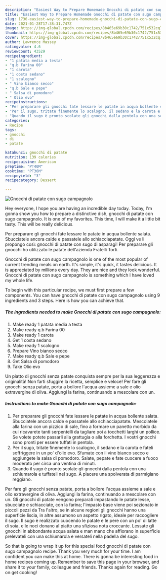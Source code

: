 ```yaml
---
description: "Easiest Way to Prepare Homemade Gnocchi di patate con sugo campagnolo"
title: "Easiest Way to Prepare Homemade Gnocchi di patate con sugo campagnolo"
slug: 1730-easiest-way-to-prepare-homemade-gnocchi-di-patate-con-sugo-campagnolo
date: 2021-01-28T17:38:31.747Z
image: https://img-global.cpcdn.com/recipes/8b465e69b30c1742/751x532cq70/gnocchi-di-patate-con-sugo-campagnolo-recipe-main-photo.jpg
thumbnail: https://img-global.cpcdn.com/recipes/8b465e69b30c1742/751x532cq70/gnocchi-di-patate-con-sugo-campagnolo-recipe-main-photo.jpg
cover: https://img-global.cpcdn.com/recipes/8b465e69b30c1742/751x532cq70/gnocchi-di-patate-con-sugo-campagnolo-recipe-main-photo.jpg
author: Lawrence Massey
ratingvalue: 4.6
reviewcount: 43529
recipeingredient:
- "1 patata media a testa"
- "q.b Farina 00"
- "1 carota"
- "1 costa sedano"
- "1 scalogno"
- " Vino bianco secco"
- "q.b Sale e pepe"
- " Salsa di pomodoro"
- " Olio evo"
recipeinstructions:
- "Per preparare gli gnocchi fate lessare le patate in acqua bollente salata. Sbucciatele ancora calde e passatele allo schiacciapatate. Mescolatele alla farina con un pizzico di sale, fino a formare un panetto morbido da cui ricavarete tanti serpentelli da tagliare poi a tocchetti larghi un pollice. Se volete potete passarli alla grattugia o alla forchetta. I vostri gnocchi sono pronti per essere tuffati in pentola."
- "Per il sugo, tritate finemente lo scalogno, il sedano e la carota e fateli soffriggere in un po&#39; d&#39;olio evo. Sfumate con il vino bianco secco e aggiungete la salsa di pomodoro. Salate, pepate e fate cuocere a fuoco moderato per circa una ventina di minuti."
- "Quando il sugo è pronto scolate gli gnocchi dalla pentola con una schiumarola e tuffateli nel sugo. A piacere una spolverata di parmigiano reggiano."
categories:
- Recipe
tags:
- gnocchi
- di
- patate

katakunci: gnocchi di patate 
nutrition: 139 calories
recipecuisine: American
preptime: "PT40M"
cooktime: "PT36M"
recipeyield: "3"
recipecategory: Dessert

---
```



![Gnocchi di patate con sugo campagnolo](https://img-global.cpcdn.com/recipes/8b465e69b30c1742/751x532cq70/gnocchi-di-patate-con-sugo-campagnolo-recipe-main-photo.jpg)

Hey everyone, I hope you are having an incredible day today. Today, I'm gonna show you how to prepare a distinctive dish, gnocchi di patate con sugo campagnolo. It is one of my favorites. This time, I will make it a little bit tasty. This will be really delicious.

Per preparare gli gnocchi fate lessare le patate in acqua bollente salata. Sbucciatele ancora calde e passatele allo schiacciapatate. Oggi ve li propongo così: gnocchi di patate con sugo di asparagi! Per preparare gli gnocchi ho utilizzato le patate dell&#39;azienda Fratelli Torti.

Gnocchi di patate con sugo campagnolo is one of the most popular of current trending meals on earth. It's simple, it's quick, it tastes delicious. It is appreciated by millions every day. They are nice and they look wonderful. Gnocchi di patate con sugo campagnolo is something which I have loved my whole life.


To begin with this particular recipe, we must first prepare a few components. You can have gnocchi di patate con sugo campagnolo using 9 ingredients and 3 steps. Here is how you can achieve that.

<!--inarticleads1-->

##### The ingredients needed to make Gnocchi di patate con sugo campagnolo:

1. Make ready 1 patata media a testa
1. Make ready q.b Farina 00
1. Make ready 1 carota
1. Get 1 costa sedano
1. Make ready 1 scalogno
1. Prepare  Vino bianco secco
1. Make ready q.b Sale e pepe
1. Get  Salsa di pomodoro
1. Take  Olio evo


Un piatto di gnocchi senza patate conquista sempre per la sua leggerezza e originalità! Non farti sfuggire la ricetta, semplice e veloce! Per fare gli gnocchi senza patate, porta a bollore l&#39;acqua assieme a sale e olio extravergine di oliva. Aggiungi la farina, continuando a mescolare con un. 

<!--inarticleads2-->

##### Instructions to make Gnocchi di patate con sugo campagnolo:

1. Per preparare gli gnocchi fate lessare le patate in acqua bollente salata. Sbucciatele ancora calde e passatele allo schiacciapatate. Mescolatele alla farina con un pizzico di sale, fino a formare un panetto morbido da cui ricavarete tanti serpentelli da tagliare poi a tocchetti larghi un pollice. Se volete potete passarli alla grattugia o alla forchetta. I vostri gnocchi sono pronti per essere tuffati in pentola.
1. Per il sugo, tritate finemente lo scalogno, il sedano e la carota e fateli soffriggere in un po&#39; d&#39;olio evo. Sfumate con il vino bianco secco e aggiungete la salsa di pomodoro. Salate, pepate e fate cuocere a fuoco moderato per circa una ventina di minuti.
1. Quando il sugo è pronto scolate gli gnocchi dalla pentola con una schiumarola e tuffateli nel sugo. A piacere una spolverata di parmigiano reggiano.


Per fare gli gnocchi senza patate, porta a bollore l&#39;acqua assieme a sale e olio extravergine di oliva. Aggiungi la farina, continuando a mescolare con un. Gli gnocchi di patate vengono preparati impastando le patate lesse, sbucciate e schiacciate, con la farina; l&#39;impasto base viene poi sezionato in piccoli pezzi da Tra l&#39;altro, se in alcune regioni gli gnocchi hanno una superficie liscia, in altre assumono un aspetto rigato, ideale per raccogliere il sugo. Il sugo è realizzato cuocendo le patate e le pere con un po&#39; di latte di soia, e le noci donano al piatto una sfiziosa nota croccante. Lessate gli gnocchi in abbondante acqua salata e man mano che affiorano in superficie prelevateli con una schiumarola e versateli nella padella del sugo. 

So that is going to wrap it up for this special food gnocchi di patate con sugo campagnolo recipe. Thank you very much for your time. I am confident you can make this at home. There is gonna be interesting food in home recipes coming up. Remember to save this page in your browser, and share it to your family, colleague and friends. Thanks again for reading. Go on get cooking!
